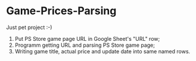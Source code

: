 # Game-Prices-Parsing
Just pet project :-)
1. Put PS Store game page URL in Google Sheet's "URL" row;
2. Programm getting URL and parsing PS Store game page;
3. Writing game title, actual price and update date into same named rows.
